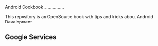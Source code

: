 Android Cookbook
................

This repository is an OpenSource book with tips and tricks about Android Development

## Google Services
